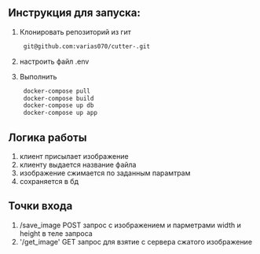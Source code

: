 ## Инструкция для запуска:

1. Клонировать репозиторий из гит

      ```bash
       git@github.com:varias070/cutter-.git
     ```
2. настроить файл .env

3. Выполнить 

   ```bash
    docker-compose pull
    docker-compose build 
    docker-compose up db
    docker-compose up app
   ```

## Логика работы

1. клиент присылает изображение
2. клиенту выдается название файла
3. изображение сжимается по заданным парамтрам
4. сохраняется в бд

## Точки входа

1. /save_image POST запрос с изображением и парметрами width и height в теле запроса
2. '/get_image' GET запрос для взятие с сервера сжатого изображение